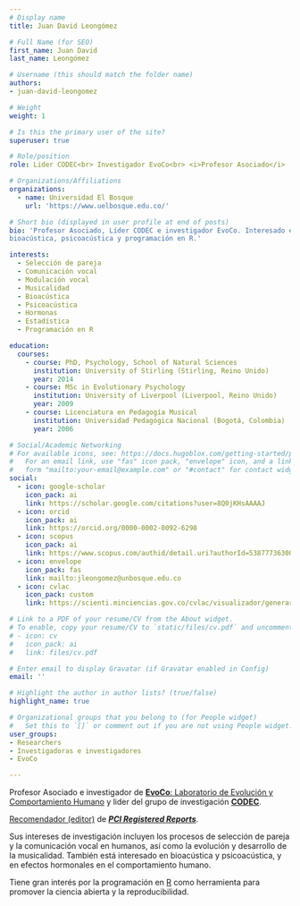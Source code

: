 ```yaml
---
# Display name
title: Juan David Leongómez

# Full Name (for SEO)
first_name: Juan David
last_name: Leongómez

# Username (this should match the folder name)
authors:
- juan-david-leongomez

# Weight
weight: 1

# Is this the primary user of the site?
superuser: true

# Role/position
role: Lider CODEC<br> Investigador EvoCo<br> <i>Profesor Asociado</i>

# Organizations/Affiliations
organizations:
  - name: Universidad El Bosque
    url: 'https://www.uelbosque.edu.co/'

# Short bio (displayed in user profile at end of posts)
bio: 'Profesor Asociado, Líder CODEC e investigador EvoCo. Interesado en procesos de selección de pareja, comunicación vocal y la musicalidad, así como en 
bioacústica, psicoacústica y programación en R.'

interests:
  - Selección de pareja
  - Comunicación vocal
  - Modulación vocal
  - Musicalidad
  - Bioacústica
  - Psicoacústica
  - Hormonas
  - Estadística
  - Programación en R

education:
  courses:
    - course: PhD, Psychology, School of Natural Sciences
      institution: University of Stirling (Stirling, Reino Unido)
      year: 2014
    - course: MSc in Evolutionary Psychology
      institution: University of Liverpool (Liverpool, Reino Unido)
      year: 2009
    - course: Licenciatura en Pedagogía Musical
      institution: Universidad Pedagógica Nacional (Bogotá, Colombia)
      year: 2006

# Social/Academic Networking
# For available icons, see: https://docs.hugoblox.com/getting-started/page-builder/#icons
#   For an email link, use "fas" icon pack, "envelope" icon, and a link in the
#   form "mailto:your-email@example.com" or "#contact" for contact widget.
social:
  - icon: google-scholar
    icon_pack: ai
    link: https://scholar.google.com/citations?user=8Q0jKHsAAAAJ
  - icon: orcid
    icon_pack: ai
    link: https://orcid.org/0000-0002-0092-6298
  - icon: scopus
    icon_pack: ai
    link: https://www.scopus.com/authid/detail.uri?authorId=53877736300
  - icon: envelope
    icon_pack: fas
    link: mailto:jleongomez@unbosque.edu.co 
  - icon: cvlac
    icon_pack: custom
    link: https://scienti.minciencias.gov.co/cvlac/visualizador/generarCurriculoCv.do?cod_rh=0001348945

# Link to a PDF of your resume/CV from the About widget.
# To enable, copy your resume/CV to `static/files/cv.pdf` and uncomment the lines below.
# - icon: cv
#   icon_pack: ai
#   link: files/cv.pdf

# Enter email to display Gravatar (if Gravatar enabled in Config)
email: ''

# Highlight the author in author lists? (true/false)
highlight_name: true

# Organizational groups that you belong to (for People widget)
#   Set this to `[]` or comment out if you are not using People widget.
user_groups:
- Researchers
- Investigadoras e investigadores
- EvoCo

---
```


Profesor Asociado e investigador de [**EvoCo**: Laboratorio de Evolución y Comportamiento Humano](../../evoco/) y lider del grupo de investigación [**CODEC**](../../).

[Recomendador  (editor)](https://rr.peercommunityin.org/about/recommenders) de [***PCI Registered Reports***](https://rr.peercommunityin.org/).

Sus intereses de investigación incluyen los procesos de selección de pareja y la comunicación vocal en humanos, así como la evolución y desarrollo de la musicalidad. También está interesado en bioacústica y psicoacústica, y en efectos hormonales en el comportamiento humano.

Tiene gran interés por la programación en [R](https://www.r-project.org/about.html) como herramienta para promover la ciencia abierta y la reproducibilidad.
